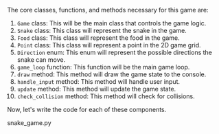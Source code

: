 The core classes, functions, and methods necessary for this game are:

1. `Game` class: This will be the main class that controls the game logic.
2. `Snake` class: This class will represent the snake in the game.
3. `Food` class: This class will represent the food in the game.
4. `Point` class: This class will represent a point in the 2D game grid.
5. `Direction` enum: This enum will represent the possible directions the snake can move.
6. `game_loop` function: This function will be the main game loop.
7. `draw` method: This method will draw the game state to the console.
8. `handle_input` method: This method will handle user input.
9. `update` method: This method will update the game state.
10. `check_collision` method: This method will check for collisions.

Now, let's write the code for each of these components.

snake_game.py
